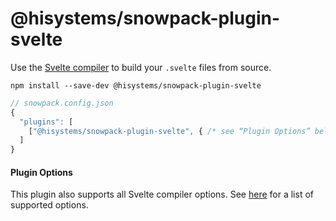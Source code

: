 # @hisystems/snowpack-plugin-svelte

Use the [Svelte compiler](https://svelte.dev/docs#Compile_time) to build your `.svelte` files from source.

```
npm install --save-dev @hisystems/snowpack-plugin-svelte
```

```js
// snowpack.config.json
{
  "plugins": [
    ["@hisystems/snowpack-plugin-svelte", { /* see “Plugin Options” below */ }]
  ]
}
```

#### Plugin Options

This plugin also supports all Svelte compiler options. See [here](https://svelte.dev/docs#svelte_compile) for a list of supported options.
